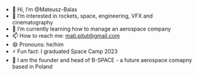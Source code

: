 - 👋 Hi, I’m @Mateusz-Balas
- 👀 I’m interested in rockets, space, engineering, VFX and cinematography
- 🌱 I’m currently learning how to manage an aerospace company
- 📫 How to reach me: mati.pitut@gmail.com
- 😄 Pronouns: he/him
- ⚡ Fun fact: I graduated Space Camp 2023
- 🚀 I am the founder and head of B-SPACE - a future aerospace comapny based in Poland

<!---
Mateusz-Balas/Mateusz-Balas is a ✨ special ✨ repository because its `README.md` (this file) appears on your GitHub profile.
You can click the Preview link to take a look at your changes.
--->
